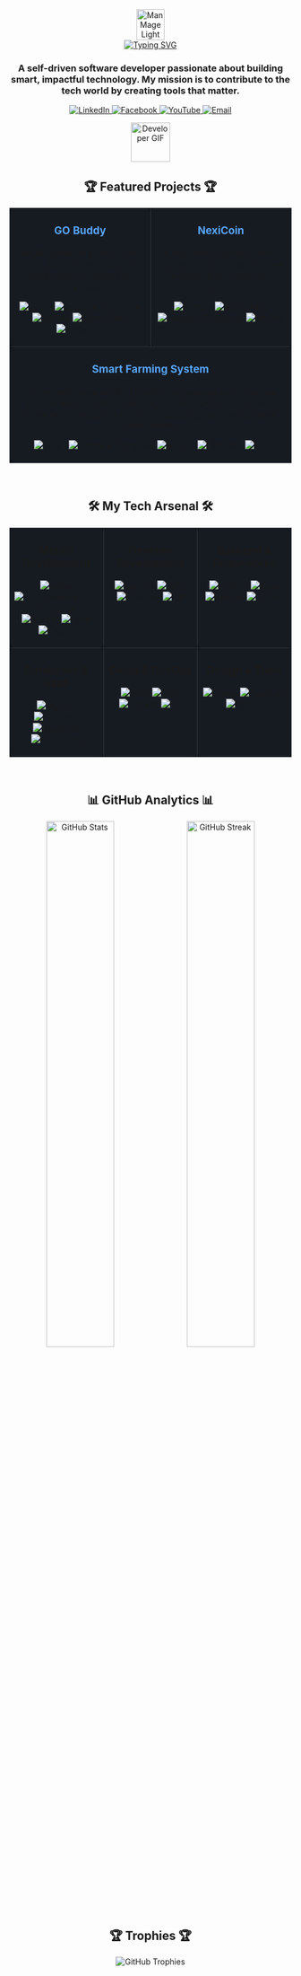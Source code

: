 <div align="center">
<div align="center">
  <img src="https://raw.githubusercontent.com/Tarikul-Islam-Anik/Animated-Fluent-Emojis/master/Emojis/People%20with%20professions/Man%20Mage%20Light%20Skin%20Tone.png" alt="Man Mage Light Skin Tone" width="50" height="55" />
</div>
  <!-- DYNAMIC TYPING SVG -->
  <a href="https://git.io/typing-svg"><img src="https://readme-typing-svg.herokuapp.com?font=Inter&size=28&pause=1000&color=58A6FF&center=true&vCenter=true&width=435&lines=Hey+there%2C+I'm+Mursalin+👋;Software+Developer;Mobile+%7C+Web+%7C+Desktop;AI+%26+IoT+Enthusiast;Lifelong+Learner" alt="Typing SVG" /></a>

  <h3 align="center">A self-driven software developer passionate about building smart, impactful technology. My mission is to contribute to the tech world by creating tools that matter.</h3>
</div>

<p align="center">
    <a href="https://linkedin.com/in/mursalin7842" target="_blank">
        <img src="https://img.shields.io/badge/LinkedIn-0077B5?style=for-the-badge&logo=linkedin&logoColor=white" alt="LinkedIn"/>
    </a>
    <a href="https://www.facebook.com/md.mursalinahmmed.3" target="_blank">
        <img src="https://img.shields.io/badge/Facebook-1877F2?style=for-the-badge&logo=facebook&logoColor=white" alt="Facebook"/>
    </a>
    <a href="https://youtube.com/@mrfrog1778" target="_blank">
        <img src="https://img.shields.io/badge/YouTube-FF0000?style=for-the-badge&logo=youtube&logoColor=white" alt="YouTube"/>
    </a>
    <a href="mailto:mursalin7842@gmail.com">
        <img src="https://img.shields.io/badge/Email-D14836?style=for-the-badge&logo=gmail&logoColor=white" alt="Email"/>
    </a>
</p>

<div align="center">
  <img src="https://user-images.githubusercontent.com/74038190/218265814-3084a4ba-809c-4135-afc0-8685d0f634b3.gif" alt="Developer GIF" width="70" height="70"/>
</div>

<!-- PROJECTS SECTION -->
<div align="center">
  <h2 align="center">🏆 Featured Projects 🏆</h2>
</div>

<table width="100%" border="0" cellpadding="10" bgcolor="#0d1117">
  <tr valign="top">
    <!-- Project 1 -->
    <td width="50%" style="border: 1px solid #30363d; border-radius: 8px; background-color: #161b22;">
      <div align="center">
        <h3><a href="#" style="color: #58a6ff; text-decoration: none;">GO Buddy</a></h3>
        <p>An AI-powered productivity and project management application to streamline workflows.</p>
        <p>
          <img src="https://img.shields.io/badge/Kotlin-7F52FF?style=flat-square&logo=kotlin&logoColor=white" alt="Kotlin"/>
          <img src="https://img.shields.io/badge/Jetpack_Compose-4285F4?style=flat-square&logo=jetpackcompose&logoColor=white" alt="Jetpack Compose"/>
          <img src="https://img.shields.io/badge/MVVM-000000?style=flat-square&logo=android&logoColor=white" alt="MVVM"/>
          <img src="https://img.shields.io/badge/Gemini_API-4285F4?style=flat-square&logo=google&logoColor=white" alt="Gemini API"/>
          <img src="https://img.shields.io/badge/Appwrite-FD366E?style=flat-square&logo=appwrite&logoColor=white" alt="Appwrite"/>
        </p>
      </div>
    </td>
    <!-- Project 2 -->
    <td width="50%" style="border: 1px solid #30363d; border-radius: 8px; background-color: #161b22;">
      <div align="center">
        <h3><a href="#" style="color: #58a6ff; text-decoration: none;">NexiCoin</a></h3>
        <p>A real-time cryptocurrency analysis tool providing market insights and investment profiling.</p>
        <p>
          <img src="https://img.shields.io/badge/Python-3776AB?style=flat-square&logo=python&logoColor=white" alt="Python"/>
          <img src="https://img.shields.io/badge/REST_APIs-000000?style=flat-square&logo=icloud&logoColor=white" alt="REST APIs"/>
          <img src="https://img.shields.io/badge/Jetpack_Compose-4285F4?style=flat-square&logo=jetpackcompose&logoColor=white" alt="Jetpack Compose"/>
          <img src="https://img.shields.io/badge/MVVM-000000?style=flat-square&logo=android&logoColor=white" alt="MVVM"/>
        </p>
      </div>
    </td>
  </tr>
  <tr valign="top">
    <!-- Project 3 -->
    <td colspan="2" style="border: 1px solid #30363d; border-radius: 8px; background-color: #161b22;">
      <div align="center">
        <h3><a href="#" style="color: #58a6ff; text-decoration: none;">Smart Farming System</a></h3>
        <p>A comprehensive IoT & AI platform to manage and automate diverse agricultural operations, including agro, poultry, and cattle farms, featuring an AI suggestion system for fish farm optimization.</p>
        <p>
          <img src="https://img.shields.io/badge/Kotlin-7F52FF?style=flat-square&logo=kotlin&logoColor=white" alt="Kotlin"/>
          <img src="https://img.shields.io/badge/Jetpack_Compose-4285F4?style=flat-square&logo=jetpackcompose&logoColor=white" alt="Jetpack Compose"/>
          <img src="https://img.shields.io/badge/MVVM-000000?style=flat-square&logo=android&logoColor=white" alt="MVVM"/>
          <img src="https://img.shields.io/badge/Firebase-FFCA28?style=flat-square&logo=firebase&logoColor=black" alt="Firebase"/>
          <img src="https://img.shields.io/badge/IoT-557891?style=flat-square&logo=google-cloud&logoColor=white" alt="IoT"/>
        </p>
      </div>
    </td>
  </tr>
</table>

<br>

<!-- TECH STACK SECTION -->
<div align="center">
  <h2 align="center">🛠️ My Tech Arsenal 🛠️</h2>
</div>

<table width="100%" border="0" cellpadding="10" bgcolor="#0d1117">
  <tr valign="top">
    <td width="33%" style="border: 1px solid #30363d; border-radius: 8px; background-color: #161b22;">
      <div align="center">
        <h3>Mobile Development</h3>
        <p>
          <img src="https://img.shields.io/badge/Kotlin-7F52FF?style=flat-square&logo=kotlin&logoColor=white" alt="Kotlin"/>
          <img src="https://img.shields.io/badge/Jetpack_Compose-4285F4?style=flat-square&logo=jetpackcompose&logoColor=white" alt="Jetpack Compose"/>
          <img src="https://img.shields.io/badge/MVVM-000000?style=flat-square&logo=android&logoColor=white" alt="MVVM"/>
          <img src="https://img.shields.io/badge/Swift-F05138?style=flat-square&logo=swift&logoColor=white" alt="Swift"/>
          <img src="https://img.shields.io/badge/Flutter-02569B?style=flat-square&logo=flutter&logoColor=white" alt="Flutter"/>
        </p>
      </div>
    </td>
    <td width="33%" style="border: 1px solid #30363d; border-radius: 8px; background-color: #161b22;">
      <div align="center">
        <h3>Desktop Development</h3>
        <p>
          <img src="https://img.shields.io/badge/JavaFX-ED8B00?style=flat-square&logo=openjfx&logoColor=white" alt="JavaFX"/>
          <img src="https://img.shields.io/badge/.NET-512BD4?style=flat-square&logo=dotnet&logoColor=white" alt=".NET"/>
          <img src="https://img.shields.io/badge/Electron-47848F?style=flat-square&logo=electron&logoColor=white" alt="Electron"/>
          <img src="https://img.shields.io/badge/C%23-239120?style=flat-square&logo=c-sharp&logoColor=white" alt="C#"/>
        </p>
      </div>
    </td>
    <td width="33%" style="border: 1px solid #30363d; border-radius: 8px; background-color: #161b22;">
      <div align="center">
        <h3>Backend & Frameworks</h3>
        <p>
          <img src="https://img.shields.io/badge/Python-3776AB?style=flat-square&logo=python&logoColor=white" alt="Python"/>
          <img src="https://img.shields.io/badge/Java-ED8B00?style=flat-square&logo=openjdk&logoColor=white" alt="Java"/>
          <img src="https://img.shields.io/badge/Django-092E20?style=flat-square&logo=django&logoColor=white" alt="Django"/>
          <img src="https://img.shields.io/badge/Spring-6DB33F?style=flat-square&logo=spring&logoColor=white" alt="Spring"/>
        </p>
      </div>
    </td>
  </tr>
  <tr valign="top">
    <td width="33%" style="border: 1px solid #30363d; border-radius: 8px; background-color: #161b22;">
      <div align="center">
        <h3>Databases & BaaS</h3>
        <p>
          <img src="https://img.shields.io/badge/MySQL-4479A1?style=flat-square&logo=mysql&logoColor=white" alt="MySQL"/>
          <img src="https://img.shields.io/badge/Firebase-FFCA28?style=flat-square&logo=firebase&logoColor=black" alt="Firebase"/>
          <img src="https://img.shields.io/badge/Appwrite-FD366E?style=flat-square&logo=appwrite&logoColor=white" alt="Appwrite"/>
          <img src="https://img.shields.io/badge/Supabase-3ECF8E?style=flat-square&logo=supabase&logoColor=white" alt="Supabase"/>
        </p>
      </div>
    </td>
    <td width="33%" style="border: 1px solid #30363d; border-radius: 8px; background-color: #161b22;">
      <div align="center">
        <h3>Cloud & DevOps</h3>
        <p>
          <img src="https://img.shields.io/badge/AWS-232F3E?style=flat-square&logo=amazon-aws&logoColor=white" alt="AWS"/>
          <img src="https://img.shields.io/badge/Google_Cloud-4285F4?style=flat-square&logo=google-cloud&logoColor=white" alt="GCP"/>
          <img src="https://img.shields.io/badge/Docker-2496ED?style=flat-square&logo=docker&logoColor=white" alt="Docker"/>
          <img src="https://img.shields.io/badge/Git-F05032?style=flat-square&logo=git&logoColor=white" alt="Git"/>
        </p>
      </div>
    </td>
    <td width="33%" style="border: 1px solid #30363d; border-radius: 8px; background-color: #161b22;">
      <div align="center">
        <h3>Design & Tools</h3>
        <p>
          <img src="https://img.shields.io/badge/Figma-F24E1E?style=flat-square&logo=figma&logoColor=white" alt="Figma"/>
          <img src="https://img.shields.io/badge/Postman-FF6C37?style=flat-square&logo=postman&logoColor=white" alt="Postman"/>
          <img src="https://img.shields.io/badge/Notion-000000?style=flat-square&logo=notion&logoColor=white" alt="Notion"/>
        </p>
      </div>
    </td>
  </tr>
</table>

<br>

<!-- GITHUB STATS SECTION -->
<div align="center">
  <h2 align="center">📊 GitHub Analytics 📊</h2>
  <p align="center">
    <img src="https://github-readme-stats.vercel.app/api?username=Mursalin7842&theme=github_dark&hide_border=true&include_all_commits=true&count_private=true&show_icons=true&icon_color=58a6ff" alt="GitHub Stats" width="49%"/>
    <img src="https://nirzak-streak-stats.vercel.app/?user=Mursalin7842&theme=github_dark&hide_border=true" alt="GitHub Streak" width="49%"/>
  </p>
</div>

<br>

<!-- TROPHIES SECTION -->
<div align="center">
  <h2 align="center">🏆 Trophies 🏆</h2>
  <p align="center">
    <img src="https://github-profile-trophy.vercel.app/?username=Mursalin7842&theme=gruvbox&no-frame=true&no-bg=true&margin-w=15&margin-h=15" alt="GitHub Trophies"/>
  </p>
</div>

</markdown>
